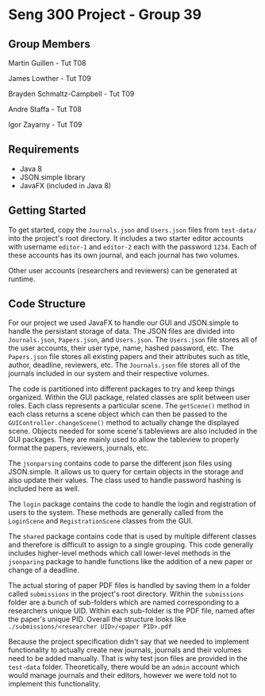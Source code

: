 # Seng 300 Project - Group 39

## Group Members

Martin Guillen - Tut T08

James Lowther - Tut T09

Brayden Schmaltz-Campbell - Tut T09

Andre Staffa - Tut T08

Igor Zayarny - Tut T09

## Requirements

* Java 8
* JSON.simple library
* JavaFX (included in Java 8)

## Getting Started

To get started, copy the `Journals.json` and `Users.json` files from `test-data/` into the project's root directory.
It includes a two starter editor accounts with username `editor-1` and `editor-2` each with the password `1234`.
Each of these accounts has its own journal, and each journal has two volumes.

Other user accounts (researchers and reviewers) can be generated at runtime.

## Code Structure

For our project we used JavaFX to handle our GUI and JSON.simple to handle the persistant storage of data. The JSON files are divided into `Journals.json`, `Papers.json`, and `Users.json`. The `Users.json` file stores all of the user accounts, their user type, name, hashed password, etc. The `Papers.json` file stores all existing papers and their attributes such as title, author, deadline, reviewers, etc. The `Journals.json` file stores all of the journals included in our system and their respective volumes.

The code is partitioned into different packages to try and keep things organized. Within the GUI package, related classes are split between user roles. Each class represents a particular scene. The `getScene()` method in each class returns a scene object which can then be passed to the `GUIController.changeScene()` method to actually change the displayed scene. Objects needed for some scene's tableviews are also included in the GUI packages. They are mainly used to allow the tableview to properly format the papers, reviewers, journals, etc.

The `jsonparsing` contains code to parse the different json files using JSON.simple. It allows us to query for certain objects in the storage and also update their values. The class used to handle password hashing is included here as well.

The `login` package contains the code to handle the login and registration of users to the system. These methods are generally called from the `LoginScene` and `RegistrationScene` classes from the GUI.

The `shared` package contains code that is used by multiple different classes and therefore is difficult to assign to a single grouping. This code generally includes higher-level methods which call lower-level methods in the `jsonparing` package to handle functions like the addition of a new paper or change of a deadline.

The actual storing of paper PDF files is handled by saving them in a folder called `submissions` in the project's root directory. Within the `submissions` folder are a bunch of sub-folders which are named corresponding to a researchers unique UID. Within each sub-folder is the PDF file, named after the paper's unique PID. Overall the structure looks like `./submissions/<researcher UID>/<paper PID>.pdf`

Because the project specification didn't say that we needed to implement functionality to actually create new journals, journals and their volumes need to be added manually. That is why test json files are provided in the `test-data` folder. Theoretically, there would be an `admin` account which would manage journals and their editors, however we were told not to implement this functionality.
